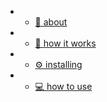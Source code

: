 - - [📖   about](pages/about.md)

- - [🧰   how it works](pages/howitworks.md)

- - [⚙️   installing](pages/installing.md)

- - [💻   how to use](pages/howtouse.md)


<footer id="mb-footer"></footer>
